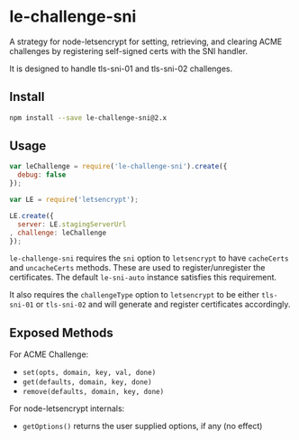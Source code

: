 le-challenge-sni
================

A strategy for node-letsencrypt for setting, retrieving, and clearing ACME
challenges by registering self-signed certs with the SNI handler.

It is designed to handle tls-sni-01 and tls-sni-02 challenges.

Install
-------

```bash
npm install --save le-challenge-sni@2.x
```

Usage
-----

```javascript
var leChallenge = require('le-challenge-sni').create({
  debug: false
});

var LE = require('letsencrypt');

LE.create({
  server: LE.stagingServerUrl
, challenge: leChallenge
});
```

`le-challenge-sni` requires the `sni` option to `letsencrypt` to have
`cacheCerts` and `uncacheCerts` methods. These are used to register/unregister
the certificates. The default `le-sni-auto` instance satisfies this
requirement.

It also requires the `challengeType` option to `letsencrypt` to be either
`tls-sni-01` or `tls-sni-02` and will generate and register certificates
accordingly.

Exposed Methods
---------------

For ACME Challenge:

* `set(opts, domain, key, val, done)`
* `get(defaults, domain, key, done)`
* `remove(defaults, domain, key, done)`

For node-letsencrypt internals:

* `getOptions()` returns the user supplied options, if any (no effect)
